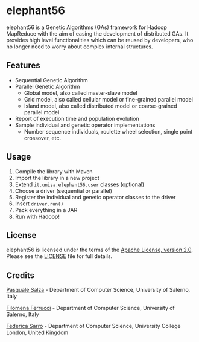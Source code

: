# elephant56

elephant56 is a Genetic Algorithms (GAs) framework for Hadoop MapReduce with the aim of easing the development of distributed GAs. It provides high level functionalities which can be reused by developers, who no longer need to worry about complex internal structures.

## Features

* Sequential Genetic Algorithm
* Parallel Genetic Algorithm
  * Global model, also called master-slave model
  * Grid model, also called cellular model or fine-grained parallel model
  * Island model, also called distributed model or coarse-grained parallel model
* Report of execution time and population evolution
* Sample individual and genetic operator implementations
  * Number sequence individuals, roulette wheel selection, single point crossover, etc.

## Usage

1. Compile the library with Maven
2. Import the library in a new project
3. Extend `it.unisa.elephant56.user` classes (optional)
4. Choose a driver (sequential or parallel)
6. Register the individual and genetic operator classes to the driver
5. Insert `driver.run()`
6. Pack everything in a JAR
7. Run with Hadoop!

## License

elephant56 is licensed under the terms of the [Apache License, version 2.0](http://www.apache.org/licenses/LICENSE-2.0.html). Please see the [LICENSE](LICENSE.md) file for full details.

## Credits

[Pasquale Salza](mailto:psalza@unisa.it) - Department of Computer Science, University of Salerno, Italy

[Filomena Ferrucci](mailto:fferrucci@unisa.it) - Department of Computer Science, University of Salerno, Italy

[Federica Sarro](mailto:f.sarro@ucl.ac.uk) - Department of Computer Science, University College London, United Kingdom

